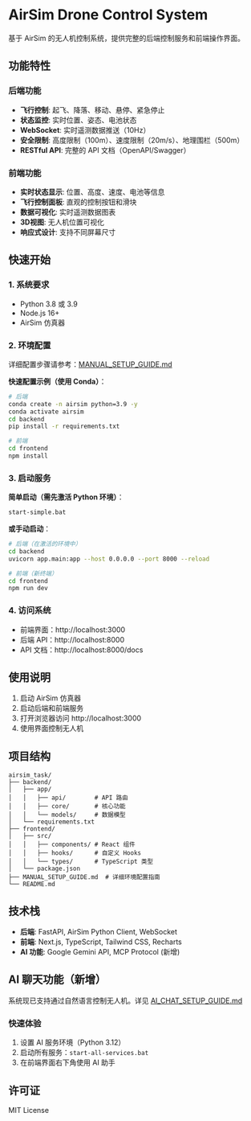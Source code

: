 # AirSim Drone Control System

基于 AirSim 的无人机控制系统，提供完整的后端控制服务和前端操作界面。

## 功能特性

### 后端功能
- **飞行控制**: 起飞、降落、移动、悬停、紧急停止
- **状态监控**: 实时位置、姿态、电池状态
- **WebSocket**: 实时遥测数据推送（10Hz）
- **安全限制**: 高度限制（100m）、速度限制（20m/s）、地理围栏（500m）
- **RESTful API**: 完整的 API 文档（OpenAPI/Swagger）

### 前端功能
- **实时状态显示**: 位置、高度、速度、电池等信息
- **飞行控制面板**: 直观的控制按钮和滑块
- **数据可视化**: 实时遥测数据图表
- **3D视图**: 无人机位置可视化
- **响应式设计**: 支持不同屏幕尺寸

## 快速开始

### 1. 系统要求
- Python 3.8 或 3.9
- Node.js 16+
- AirSim 仿真器

### 2. 环境配置

详细配置步骤请参考：[MANUAL_SETUP_GUIDE.md](MANUAL_SETUP_GUIDE.md)

**快速配置示例（使用 Conda）**：
```bash
# 后端
conda create -n airsim python=3.9 -y
conda activate airsim
cd backend
pip install -r requirements.txt

# 前端
cd frontend
npm install
```

### 3. 启动服务

**简单启动（需先激活 Python 环境）**：
```bash
start-simple.bat
```

**或手动启动**：
```bash
# 后端（在激活的环境中）
cd backend
uvicorn app.main:app --host 0.0.0.0 --port 8000 --reload

# 前端（新终端）
cd frontend
npm run dev
```

### 4. 访问系统
- 前端界面：http://localhost:3000
- 后端 API：http://localhost:8000
- API 文档：http://localhost:8000/docs

## 使用说明

1. 启动 AirSim 仿真器
2. 启动后端和前端服务
3. 打开浏览器访问 http://localhost:3000
4. 使用界面控制无人机

## 项目结构

```
airsim_task/
├── backend/
│   ├── app/
│   │   ├── api/        # API 路由
│   │   ├── core/       # 核心功能
│   │   └── models/     # 数据模型
│   └── requirements.txt
├── frontend/
│   ├── src/
│   │   ├── components/ # React 组件
│   │   ├── hooks/      # 自定义 Hooks
│   │   └── types/      # TypeScript 类型
│   └── package.json
├── MANUAL_SETUP_GUIDE.md  # 详细环境配置指南
└── README.md
```

## 技术栈

- **后端**: FastAPI, AirSim Python Client, WebSocket
- **前端**: Next.js, TypeScript, Tailwind CSS, Recharts
- **AI 功能**: Google Gemini API, MCP Protocol (新增)

## AI 聊天功能（新增）

系统现已支持通过自然语言控制无人机。详见 [AI_CHAT_SETUP_GUIDE.md](AI_CHAT_SETUP_GUIDE.md)

### 快速体验
1. 设置 AI 服务环境（Python 3.12）
2. 启动所有服务：`start-all-services.bat`
3. 在前端界面右下角使用 AI 助手

## 许可证

MIT License